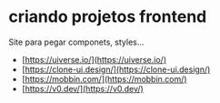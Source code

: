 # criando projetos frontend
Site para pegar componets, styles...
- [https://uiverse.io/](https://uiverse.io/)
- [https://clone-ui.design/](https://clone-ui.design/)
- [https://mobbin.com/](https://mobbin.com/)
- [https://v0.dev/](https://v0.dev/)

